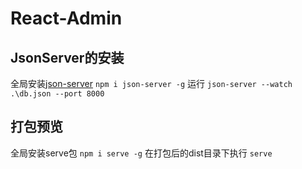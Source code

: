 # React-Admin
## JsonServer的安装
全局安装[json-server](https://www.npmjs.com/package/json-server#getting-started)
```npm i json-server -g```
运行
```json-server --watch .\db.json --port 8000```
## 打包预览
全局安装serve包
```npm i serve -g```
在打包后的dist目录下执行
```serve```